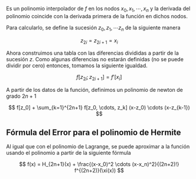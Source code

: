 Es un polinomio interpolador de $f$ en los nodos $x_0, x_1, \cdots, x_n$ y la derivada del polinomio coincide con la derivada primera de la función en dichos nodos.

Para calcularlo, se define la sucesión $z_0, z_1, \cdots z_n$ de la siguiente manera

$$
z_{2i} = z_{2i+1} = x_i
$$

Ahora construimos una tabla con las diferencias divididas a partir de la sucesión $z$. Como algunas diferencias no estarán definidas (no se puede dividir por cero) entonces, tomamos la siguiente igualdad.

$$
f[z_{2i}; z_{2i +1}] = f'[x_i] 
$$

A partir de los datos de la función, definimos un polinomio de newton de grado $2n + 1$

$$
f[z_0] + \sum_{k=1}^{2n+1} f[z_0, \cdots, z_k] (x-z_0) \cdots (x-z_{k-1})
$$

## Fórmula del Error para el polinomio de Hermite

Al igual que con el polinomio de Lagrange, se puede aproximar a la función usando el polinomio a partir de la siguiente fórmula

$$
f(x) = H_{2n+1}(x) + \frac{(x-x_0)^2 \cdots (x-x_n)^2}{(2n+2)!} f^{(2n+2)}(\xi(x))
$$

